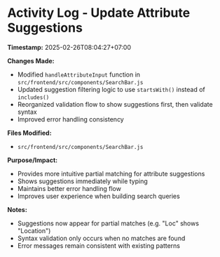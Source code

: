 # Activity Log - Update Attribute Suggestions

**Timestamp:** 2025-02-26T08:04:27+07:00

**Changes Made:**
- Modified `handleAttributeInput` function in `src/frontend/src/components/SearchBar.js`
- Updated suggestion filtering logic to use `startsWith()` instead of `includes()`
- Reorganized validation flow to show suggestions first, then validate syntax
- Improved error handling consistency

**Files Modified:**
- `src/frontend/src/components/SearchBar.js`

**Purpose/Impact:**
- Provides more intuitive partial matching for attribute suggestions
- Shows suggestions immediately while typing
- Maintains better error handling flow
- Improves user experience when building search queries

**Notes:**
- Suggestions now appear for partial matches (e.g. "Loc" shows "Location")
- Syntax validation only occurs when no matches are found
- Error messages remain consistent with existing patterns

